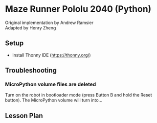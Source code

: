 # Maze Runner Pololu 2040 (Python)
Original implementation by Andrew Ramsier <br />
Adapted by Henry Zheng <br />

## Setup
- Install Thonny IDE (https://thonny.org/)
  

## Troubleshooting
### MicroPython volume files are deleted
Turn on the robot in bootloader mode (press Button B and hold the Reset button). The MicroPython volume will turn into... 

## Lesson Plan
